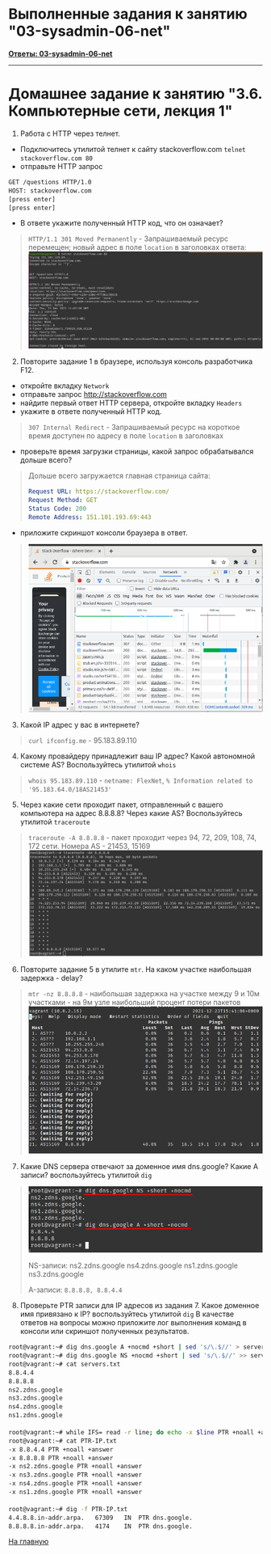 # Выполненные задания к занятию "03-sysadmin-06-net"

[**Ответы: 03-sysadmin-06-net**](03-sysadmin-06-net.md) 

--- 


# Домашнее задание к занятию "3.6. Компьютерные сети, лекция 1"

1. Работа c HTTP через телнет.
- Подключитесь утилитой телнет к сайту stackoverflow.com
`telnet stackoverflow.com 80`
- отправьте HTTP запрос
```bash
GET /questions HTTP/1.0
HOST: stackoverflow.com
[press enter]
[press enter]
```
- В ответе укажите полученный HTTP код, что он означает?
> ` HTTP/1.1 301 Moved Permanently ` - Запрашиваемый ресурс перемещен; новый адрес в поле `location` в заголовках ответа:
> ![](assets/03sys06net-001.png)


2. Повторите задание 1 в браузере, используя консоль разработчика F12.
- откройте вкладку `Network`
- отправьте запрос http://stackoverflow.com
- найдите первый ответ HTTP сервера, откройте вкладку `Headers`
- укажите в ответе полученный HTTP код.
> `307 Internal Redirect` - Запрашиваемый ресурс на короткое время доступен по адресу в поле `location` в заголовках


- проверьте время загрузки страницы, какой запрос обрабатывался дольше всего?
> Дольше всего загружается главная страница сайта: 
> ```yaml
> Request URL: https://stackoverflow.com/
> Request Method: GET
> Status Code: 200 
> Remote Address: 151.101.193.69:443
> ```

- приложите скриншот консоли браузера в ответ.
> ![](assets/03sys06net-002.png)
>

3. Какой IP адрес у вас в интернете?
> `curl ifconfig.me` - 95.183.89.110

4. Какому провайдеру принадлежит ваш IP адрес? Какой автономной системе AS? Воспользуйтесь утилитой `whois`
> `whois 95.183.89.110` - `netname: FlexNet`, `% Information related to '95.183.64.0/18AS21453' ` 

5. Через какие сети проходит пакет, отправленный с вашего компьютера на адрес 8.8.8.8? Через какие AS? Воспользуйтесь утилитой `traceroute`
> `traceroute -A 8.8.8.8` - пакет проходит через 94, 72, 209, 108, 74, 172 сети. Номера AS - 21453, 15169
> ![](assets/03sys06net-003.png)

6. Повторите задание 5 в утилите `mtr`. На каком участке наибольшая задержка - delay?
> `mtr -nz 8.8.8.8` - наибольшая задержка на участке между 9 и 10м участками - на 9м узле наибольший процент потери пакетов
> ![](assets/03sys06net-004.png)

7. Какие DNS сервера отвечают за доменное имя dns.google? Какие A записи? воспользуйтесь утилитой `dig`
> ![](assets/03sys06net-005.png)
> 
> NS-записи:
> ns2.zdns.google
> ns4.zdns.google
> ns1.zdns.google
> ns3.zdns.google 
> 
> A-записи: `8.8.8.8, 8.8.4.4`

8. Проверьте PTR записи для IP адресов из задания 7. Какое доменное имя привязано к IP? воспользуйтесь утилитой `dig`
В качестве ответов на вопросы можно приложите лог выполнения команд в консоли или скриншот полученных результатов.
 
```bash
root@vagrant:~# dig dns.google A +nocmd +short | sed 's/\.$//' > servers.txt
root@vagrant:~# dig dns.google NS +nocmd +short | sed 's/\.$//' >> servers.txt
root@vagrant:~# cat servers.txt
8.8.4.4
8.8.8.8
ns2.zdns.google
ns3.zdns.google
ns4.zdns.google
ns1.zdns.google

root@vagrant:~# while IFS= read -r line; do echo -x $line PTR +noall +answer >> PTR-IP.txt; done < servers.txt
root@vagrant:~# cat PTR-IP.txt 
-x 8.8.4.4 PTR +noall +answer
-x 8.8.8.8 PTR +noall +answer
-x ns2.zdns.google PTR +noall +answer
-x ns3.zdns.google PTR +noall +answer
-x ns4.zdns.google PTR +noall +answer
-x ns1.zdns.google PTR +noall +answer

root@vagrant:~# dig -f PTR-IP.txt 
4.4.8.8.in-addr.arpa.	67309	IN	PTR	dns.google.
8.8.8.8.in-addr.arpa.	4174	IN	PTR	dns.google.
```

[На главную](../README.md)